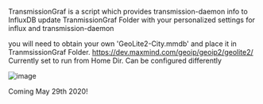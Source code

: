 TransmissionGraf is a script which provides transmission-daemon info to InfluxDB
update TranmissionGraf Folder with your personalized settings for influx and transmission-daemon

you will need to obtain your own 'GeoLite2-City.mmdb' and place it in TranmsissionGraf Folder. 
https://dev.maxmind.com/geoip/geoip2/geolite2/
Currently set to run from Home Dir. Can be configured differently

![image](https://user-images.githubusercontent.com/65983438/82976070-c4e44000-9fa3-11ea-862a-5003606e5fc5.png)

Coming May 29th 2020! 
